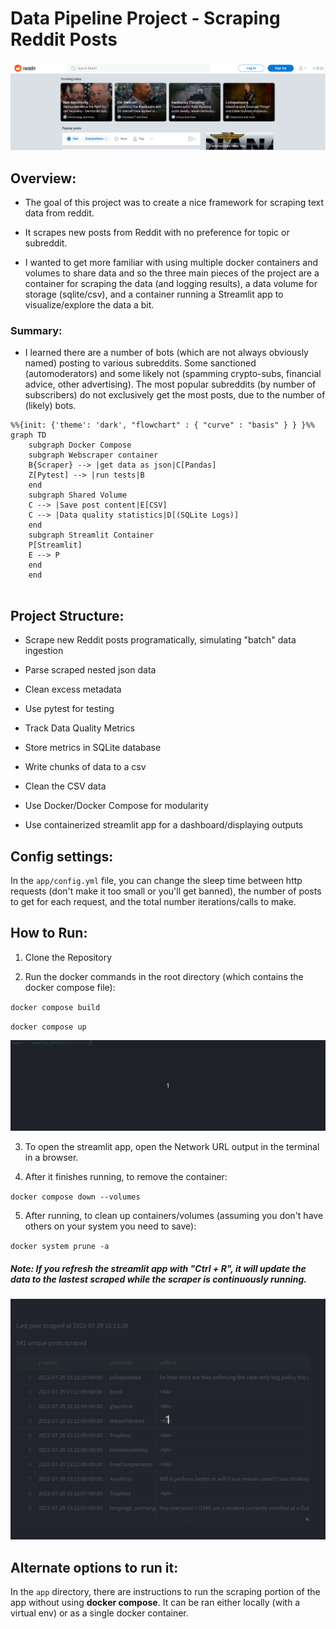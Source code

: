 # Data Pipeline Project - Scraping Reddit Posts

![](images/reddit.png)

## Overview:

* The goal of this project was to create a nice framework for scraping text data from reddit. 

* It scrapes new posts from Reddit with no preference for topic or subreddit. 

* I wanted to get more familiar with using multiple docker containers and volumes to share data and so the three main pieces of the project are a container for scraping the data (and logging results), a data volume for storage (sqlite/csv), and a container running a Streamlit app to visualize/explore the data a bit.

### Summary:

* I learned there are a number of bots (which are not always obviously named) posting to various subreddits. Some sanctioned (automoderators) and some likely not (spamming crypto-subs, financial advice, other advertising). The most popular subreddits (by number of subscribers) do not exclusively get the most posts, due to the number of (likely) bots.

```mermaid
%%{init: {'theme': 'dark', "flowchart" : { "curve" : "basis" } } }%%
graph TD
    subgraph Docker Compose
    subgraph Webscraper container
    B{Scraper} --> |get data as json|C[Pandas]
    Z[Pytest] --> |run tests|B
    end
    subgraph Shared Volume
    C --> |Save post content|E[CSV]
    C --> |Data quality statistics|D[(SQLite Logs)]
    end
    subgraph Streamlit Container
    P[Streamlit]
    E --> P
    end
    end
    
```

## Project Structure:

- Scrape new Reddit posts programatically, simulating "batch" data ingestion

- Parse scraped nested json data

- Clean excess metadata

- Use pytest for testing

- Track Data Quality Metrics

- Store metrics in SQLite database

- Write chunks of data to a csv

- Clean the CSV data

- Use Docker/Docker Compose for modularity

- Use containerized streamlit app for a dashboard/displaying outputs

## Config settings:

In the `app/config.yml` file, you can change the sleep time between http requests (don't make it too small or you'll get banned), the number of posts to get for each request, and the total number iterations/calls to make.

## How to Run:

1. Clone the Repository

2. Run the docker commands in the root directory (which contains the docker compose file):

`docker compose build`

`docker compose up`

![](images/dck_compose.gif)

3. To open the streamlit app, open the Network URL output in the terminal in a browser.

4. After it finishes running, to remove the container:

`docker compose down --volumes`

5. After running, to clean up containers/volumes (assuming you don't have others on your system you need to save):

`docker system prune -a`

##### Note: If you refresh the streamlit app with "Ctrl + R", it will update the data to the lastest scraped while the scraper is continuously running.

![](images/st_refresh.gif)

## Alternate options to run it:

In the `app` directory, there are instructions to run the scraping portion of the app without using **docker compose**. It can be ran either locally (with a virtual env) or as a single docker container. 